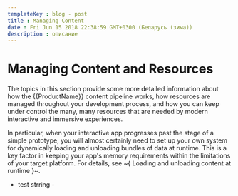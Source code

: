 ---templateKey : blog - posttitle : Managing Contentdate : Fri Jun 15 2018 22:38:59 GMT+0300 (Беларусь (зима))description : описание
---

# Managing Content and Resources

The topics in this section provide some more detailed information about how the {{ProductName}} content pipeline works, how resources are managed throughout your development process, and how you can keep under control the many, many resources that are needed by modern interactive and immersive experiences.

In particular, when your interactive app progresses past the stage of a simple prototype, you will almost certainly need to set up your own system for dynamically loading and unloading bundles of data at runtime. This is a key factor in keeping your app's memory requirements within the limitations of your target platform. For details, see ~{ Loading and unloading content at runtime }~.
 - test strring - 